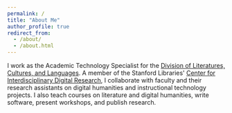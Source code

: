 ```yaml
---
permalink: /
title: "About Me"
author_profile: true
redirect_from: 
  - /about/
  - /about.html
---
```


I work as the Academic Technology Specialist for the [Division of Literatures, Cultures, and Languages](https://dlcl.stanford.edu). A member of the Stanford Libraries' [Center for Interdisciplinary Digital Research](http://library.stanford.edu/department/cidr), I collaborate with faculty and their research assistants on digital humanities and instructional technology projects. I also teach courses on literature and digital humanities, write software, present workshops, and publish research.